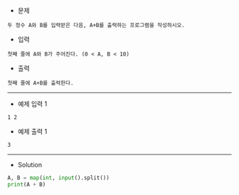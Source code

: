 - 문제

```
두 정수 A와 B를 입력받은 다음, A+B를 출력하는 프로그램을 작성하시오.
```

- 입력

```
첫째 줄에 A와 B가 주어진다. (0 < A, B < 10)
```

- 출력

```
첫째 줄에 A+B를 출력한다.
```

---


- 예제 입력 1 

```
1 2
```

- 예제 출력 1 

```
3
```

---

- Solution

```py
A, B = map(int, input().split())
print(A + B)
```
